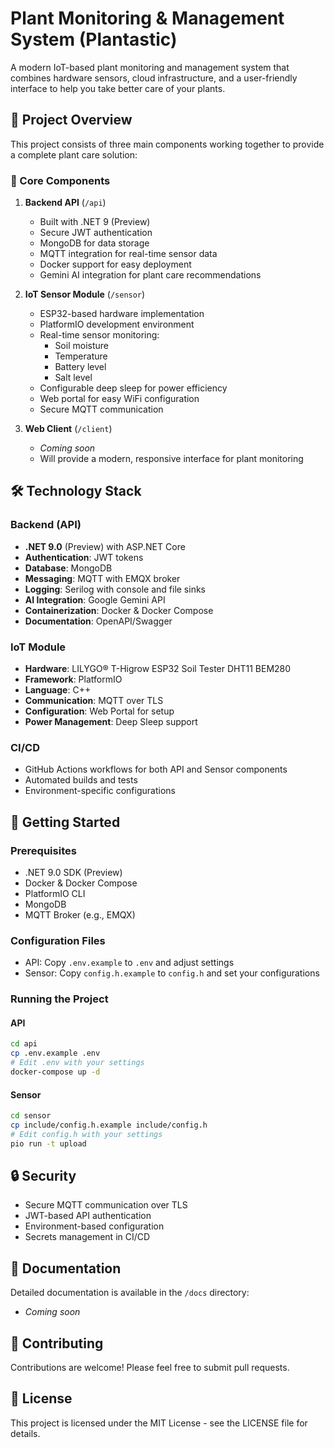 # Plant Monitoring & Management System (Plantastic)

A modern IoT-based plant monitoring and management system that combines hardware sensors, cloud infrastructure, and a user-friendly interface to help you take better care of your plants.

## 🌟 Project Overview

This project consists of three main components working together to provide a complete plant care solution:

### 🎯 Core Components

1. **Backend API** (`/api`)
   - Built with .NET 9 (Preview)
   - Secure JWT authentication
   - MongoDB for data storage
   - MQTT integration for real-time sensor data
   - Docker support for easy deployment
   - Gemini AI integration for plant care recommendations

2. **IoT Sensor Module** (`/sensor`)
   - ESP32-based hardware implementation
   - PlatformIO development environment
   - Real-time sensor monitoring:
     - Soil moisture
     - Temperature
     - Battery level
     - Salt level
   - Configurable deep sleep for power efficiency
   - Web portal for easy WiFi configuration
   - Secure MQTT communication

3. **Web Client** (`/client`)
   - *Coming soon*
   - Will provide a modern, responsive interface for plant monitoring

## 🛠️ Technology Stack

### Backend (API)
- **.NET 9.0** (Preview) with ASP.NET Core
- **Authentication**: JWT tokens
- **Database**: MongoDB
- **Messaging**: MQTT with EMQX broker
- **Logging**: Serilog with console and file sinks
- **AI Integration**: Google Gemini API
- **Containerization**: Docker & Docker Compose
- **Documentation**: OpenAPI/Swagger

### IoT Module
- **Hardware**: LILYGO® T-Higrow ESP32 Soil Tester DHT11 BEM280
- **Framework**: PlatformIO
- **Language**: C++
- **Communication**: MQTT over TLS
- **Configuration**: Web Portal for setup
- **Power Management**: Deep Sleep support

### CI/CD
- GitHub Actions workflows for both API and Sensor components
- Automated builds and tests
- Environment-specific configurations

## 🚀 Getting Started

### Prerequisites
- .NET 9.0 SDK (Preview)
- Docker & Docker Compose
- PlatformIO CLI
- MongoDB
- MQTT Broker (e.g., EMQX)

### Configuration Files
- API: Copy `.env.example` to `.env` and adjust settings
- Sensor: Copy `config.h.example` to `config.h` and set your configurations

### Running the Project

#### API
```bash
cd api
cp .env.example .env
# Edit .env with your settings
docker-compose up -d
```

#### Sensor
```bash
cd sensor
cp include/config.h.example include/config.h
# Edit config.h with your settings
pio run -t upload
```

## 🔒 Security

- Secure MQTT communication over TLS
- JWT-based API authentication
- Environment-based configuration
- Secrets management in CI/CD

## 📝 Documentation

Detailed documentation is available in the `/docs` directory:
- *Coming soon*

## 🤝 Contributing

Contributions are welcome! Please feel free to submit pull requests.

## 📜 License

This project is licensed under the MIT License - see the LICENSE file for details.
